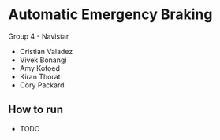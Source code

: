 # Automatic Emergency Braking #
Group 4 - Navistar

* Cristian Valadez
* Vivek Bonangi
* Amy Kofoed
* Kiran Thorat
* Cory Packard

## How to run ##

* TODO
